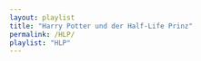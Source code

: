 ```yaml
---
layout: playlist
title: "Harry Potter und der Half-Life Prinz"
permalink: /HLP/
playlist: "HLP"
---
```

